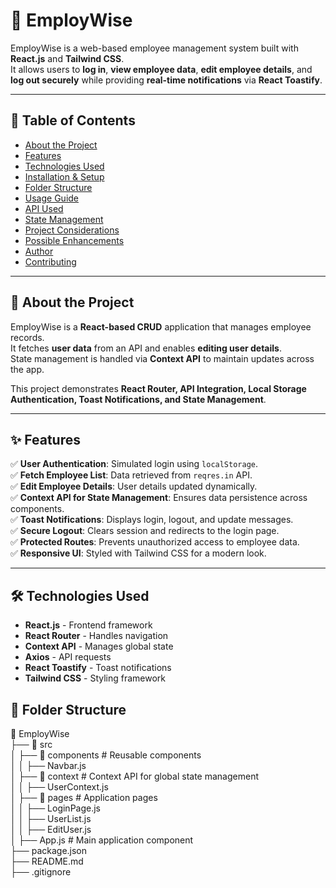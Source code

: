 # 🚀 EmployWise 

EmployWise is a web-based employee management system built with **React.js** and **Tailwind CSS**.  
It allows users to **log in**, **view employee data**, **edit employee details**, and **log out securely** while providing **real-time notifications** via **React Toastify**.

---

## 📌 Table of Contents
- [About the Project](#about-the-project)
- [Features](#features)
- [Technologies Used](#technologies-used)
- [Installation & Setup](#installation--setup)
- [Folder Structure](#folder-structure)
- [Usage Guide](#usage-guide)
- [API Used](#api-used)
- [State Management](#state-management)
- [Project Considerations](#project-considerations)
- [Possible Enhancements](#possible-enhancements)
- [Author](#author)
- [Contributing](#contributing)

---

## 📖 About the Project

EmployWise is a **React-based CRUD** application that manages employee records.  
It fetches **user data** from an API and enables **editing user details**.  
State management is handled via **Context API** to maintain updates across the app.  

This project demonstrates **React Router, API Integration, Local Storage Authentication, Toast Notifications, and State Management**.

---

## ✨ Features

✅ **User Authentication**: Simulated login using `localStorage`.  
✅ **Fetch Employee List**: Data retrieved from `reqres.in` API.  
✅ **Edit Employee Details**: User details updated dynamically.  
✅ **Context API for State Management**: Ensures data persistence across components.  
✅ **Toast Notifications**: Displays login, logout, and update messages.  
✅ **Secure Logout**: Clears session and redirects to the login page.  
✅ **Protected Routes**: Prevents unauthorized access to employee data.  
✅ **Responsive UI**: Styled with Tailwind CSS for a modern look.  

---

## 🛠 Technologies Used

- **React.js** - Frontend framework
- **React Router** - Handles navigation
- **Context API** - Manages global state
- **Axios** - API requests
- **React Toastify** - Toast notifications
- **Tailwind CSS** - Styling framework

## 📁 Folder Structure

 📂 EmployWise  
 ├── 📂 src  
 │   ├── 📂 components        # Reusable components  
 │   │   ├── Navbar.js  
 │   ├── 📂 context           # Context API for global state management  
 │   │   ├── UserContext.js  
 │   ├── 📂 pages             # Application pages  
 │   │   ├── LoginPage.js  
 │   │   ├── UserList.js  
 │   │   ├── EditUser.js  
 │   ├── App.js               # Main application component  
 ├── package.json  
 ├── README.md  
 ├── .gitignore  
